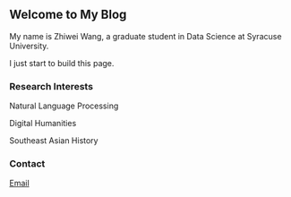 ## Welcome to My Blog

My name is Zhiwei Wang, a graduate student in Data Science at Syracuse University. 

I just start to build this page. 

### Research Interests

Natural Language Processing

Digital Humanities

Southeast Asian History


### Contact

[Email](zwang400@syr.edu) 
